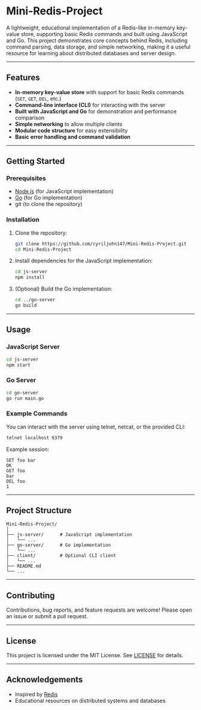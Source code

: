 # Mini-Redis-Project

A lightweight, educational implementation of a Redis-like in-memory key-value store, supporting basic Redis commands and built using JavaScript and Go. This project demonstrates core concepts behind Redis, including command parsing, data storage, and simple networking, making it a useful resource for learning about distributed databases and server design.

---

## Features

- **In-memory key-value store** with support for basic Redis commands (`SET`, `GET`, `DEL`, etc.)
- **Command-line interface (CLI)** for interacting with the server
- **Built with JavaScript and Go** for demonstration and performance comparison
- **Simple networking** to allow multiple clients
- **Modular code structure** for easy extensibility
- **Basic error handling and command validation**

---

## Getting Started

### Prerequisites

- [Node.js](https://nodejs.org/) (for JavaScript implementation)
- [Go](https://golang.org/) (for Go implementation)
- git (to clone the repository)

### Installation

1. Clone the repository:
   ```bash
   git clone https://github.com/cyriljohn147/Mini-Redis-Project.git
   cd Mini-Redis-Project
   ```

2. Install dependencies for the JavaScript implementation:
   ```bash
   cd js-server
   npm install
   ```

3. (Optional) Build the Go implementation:
   ```bash
   cd ../go-server
   go build
   ```

---

## Usage

### JavaScript Server

```bash
cd js-server
npm start
```

### Go Server

```bash
cd go-server
go run main.go
```

### Example Commands

You can interact with the server using telnet, netcat, or the provided CLI:

```bash
telnet localhost 6379
```

Example session:
```
SET foo bar
OK
GET foo
bar
DEL foo
1
```

---

## Project Structure

```
Mini-Redis-Project/
│
├── js-server/      # JavaScript implementation
│   └── ...
├── go-server/      # Go implementation
│   └── ...
├── client/         # Optional CLI client
│   └── ...
├── README.md
└── ...
```

---

## Contributing

Contributions, bug reports, and feature requests are welcome! Please open an issue or submit a pull request.

---

## License

This project is licensed under the MIT License. See [LICENSE](LICENSE) for details.

---

## Acknowledgements

- Inspired by [Redis](https://redis.io/)
- Educational resources on distributed systems and databases
